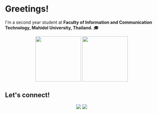# Greetings!

I'm a second year student at **Faculty of Information and Communication Technology, Mahidol University, Thailand.** 🎓  


<div align="center">
  <img height="150em" src="https://github-readme-stats.vercel.app/api?username=namtanvz&show_icons=false&theme=default&hide_border=true&hide_title=true&custom_title=My-Github-Stats") />
  <img height="150em" src="https://github-readme-stats.vercel.app/api/top-langs/?username=namtanvz&theme=compact&hide_border=true&hide_title=true&layout=compact&custom_title=My-Coding-Stats)"/>
</div>  

<!---
## Working on 
<p align="center">
  <img src="https://img.shields.io/badge/-C-3949AB?style=for-the-badge&logo=C%2B%2B&logoColor=white" />
  <img src="https://img.shields.io/badge/-Python-4B8BBE?style=for-the-badge&logo=Python&logoColor=white" />
  <img src="https://img.shields.io/badge/-JAVA-f89820?style=for-the-badge&logo=JAVA&logoColor=white" />
   <img src="https://img.shields.io/badge/HTML5-E34F26?style=for-the-badge&logo=html5&logoColor=white" />  
  <img src="https://img.shields.io/badge/CSS3-1572B6?style=for-the-badge&logo=css3&logoColor=white" />
  <img src="https://img.shields.io/badge/JavaScript-F7DF1E?style=for-the-badge&logo=javascript&logoColor=black" />
  <img src="https://img.shields.io/badge/Bootstrap-563D7C?style=for-the-badge&logo=bootstrap&logoColor=white" />
  <img src="https://img.shields.io/badge/Sass-CC6699?style=for-the-badge&logo=sass&logoColor=white" />
  <img src="https://img.shields.io/badge/-GIT-F4511E?style=for-the-badge&logo=git&logoColor=white" />  
</p>
 --->

## Let's connect!
 <p align="center">
  <a href="https://www.linkedin.com/in/nubthong-worathong/"><img src="https://img.shields.io/badge/linkedin-%230077B5.svg?&style=for-the-badge&logo=linkedin&logoColor=white" /></a>
  <a href="https://twitter.com/namtanvz/"><img src="https://img.shields.io/badge/twitter-1ca0f1?style=for-the-badge&labelColor=1ca0f1&logo=twitter&logoColor=white" /> </a>
</p>

